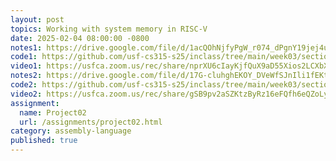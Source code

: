 ```yaml
---
layout: post
topics: Working with system memory in RISC-V
date: 2025-02-04 08:00:00 -0800
notes1: https://drive.google.com/file/d/1acQOhNjfyPgW_r074_dPgnY19jej4uUR/view?usp=sharing
code1: https://github.com/usf-cs315-s25/inclass/tree/main/week03/section01
video1: https://usfca.zoom.us/rec/share/nprXU6cIayKjfQuX9aD55Xios2LCXbXWJ6ZKXzVPX--XeV0KNbYJuHf_m-VyO88.TpC1gllZb9shmRjF
notes2: https://drive.google.com/file/d/17G-cluhghEKOY_DVeWfSJnIli1fEKtU7/view?usp=sharing
code2: https://github.com/usf-cs315-s25/inclass/tree/main/week03/section02
video2: https://usfca.zoom.us/rec/share/gSB9pv2aSZKtzByRz16eFQfh6eQZoLyT9bGNpRjcPwFnvu6i9LfgRLGsChGcTrhP.IkbhZK3dRks72Hox
assignment:
  name: Project02
  url: /assignments/project02.html
category: assembly-language
published: true
---
```

